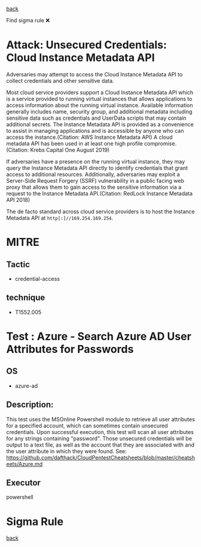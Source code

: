 
[back](../index.md)

Find sigma rule :x: 

# Attack: Unsecured Credentials: Cloud Instance Metadata API 

Adversaries may attempt to access the Cloud Instance Metadata API to collect credentials and other sensitive data.

Most cloud service providers support a Cloud Instance Metadata API which is a service provided to running virtual instances that allows applications to access information about the running virtual instance. Available information generally includes name, security group, and additional metadata including sensitive data such as credentials and UserData scripts that may contain additional secrets. The Instance Metadata API is provided as a convenience to assist in managing applications and is accessible by anyone who can access the instance.(Citation: AWS Instance Metadata API) A cloud metadata API has been used in at least one high profile compromise.(Citation: Krebs Capital One August 2019)

If adversaries have a presence on the running virtual instance, they may query the Instance Metadata API directly to identify credentials that grant access to additional resources. Additionally, adversaries may exploit a Server-Side Request Forgery (SSRF) vulnerability in a public facing web proxy that allows them to gain access to the sensitive information via a request to the Instance Metadata API.(Citation: RedLock Instance Metadata API 2018)

The de facto standard across cloud service providers is to host the Instance Metadata API at <code>http[:]//169.254.169.254</code>.


# MITRE
## Tactic
  - credential-access


## technique
  - T1552.005


# Test : Azure - Search Azure AD User Attributes for Passwords
## OS
  - azure-ad


## Description:
This test uses the MSOnline Powershell module to retrieve all user attributes for a specified account, which can sometimes contain unsecured credentials. 
Upon successful execution, this test will scan all user attributes for any strings containing "password".
Those unsecured credentials will be output to a text file, as well as the account that they are associated with and the user attribute in which they were found. 
See: https://github.com/dafthack/CloudPentestCheatsheets/blob/master/cheatsheets/Azure.md


## Executor
powershell

# Sigma Rule


[back](../index.md)
